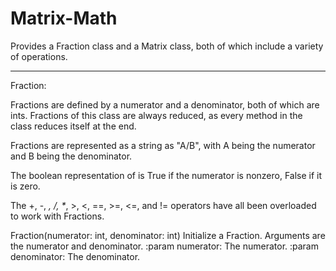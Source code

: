 # Matrix-Math
Provides a Fraction class and a Matrix class, both of which include a variety of operations.

---------------------------------------------------------------------------------

Fraction:

Fractions are defined by a numerator and a denominator, both of which are ints. 
Fractions of this class are always reduced, as every method in the class reduces
itself at the end. 

Fractions are represented as a string as "A/B", with A being the numerator and B 
being the denominator.

The boolean representation of is True if the numerator is nonzero, False if it is 
zero.

The +, -, *, /, \**, >, <, ==, >=, <=, and != operators have all been overloaded to 
work with Fractions.

Fraction(numerator: int, denominator: int)
    Initialize a Fraction. Arguments are the numerator and denominator.
    :param numerator: The numerator.
    :param denominator: The denominator.
  
